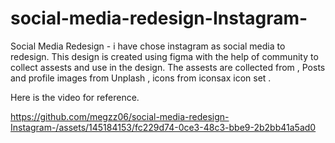 # social-media-redesign-Instagram-
Social Media Redesign - i have chose instagram as social media to redesign. This design is created using figma with the help of community to collect assests and use in the design.
The assests are collected from , Posts and profile images from Unplash , icons from iconsax icon set .


Here is the video for reference.

https://github.com/megzz06/social-media-redesign-Instagram-/assets/145184153/fc229d74-0ce3-48c3-bbe9-2b2bb41a5ad0




